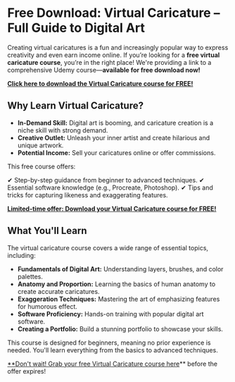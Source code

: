 # Free Download: Virtual Caricature – Full Guide to Digital Art

Creating virtual caricatures is a fun and increasingly popular way to express creativity and even earn income online. If you’re looking for a **free virtual caricature course**, you’re in the right place! We're providing a link to a comprehensive Udemy course—**available for free download now!**

[**Click here to download the Virtual Caricature course for FREE!**](https://udemywork.com/virtual-caricature)

## Why Learn Virtual Caricature?

*   **In-Demand Skill:** Digital art is booming, and caricature creation is a niche skill with strong demand.
*   **Creative Outlet:** Unleash your inner artist and create hilarious and unique artwork.
*   **Potential Income:** Sell your caricatures online or offer commissions.

This free course offers:

✔ Step-by-step guidance from beginner to advanced techniques.
✔ Essential software knowledge (e.g., Procreate, Photoshop).
✔ Tips and tricks for capturing likeness and exaggerating features.

[**Limited-time offer: Download your Virtual Caricature course for FREE!**](https://udemywork.com/virtual-caricature)

## What You'll Learn

The virtual caricature course covers a wide range of essential topics, including:

*   **Fundamentals of Digital Art:** Understanding layers, brushes, and color palettes.
*   **Anatomy and Proportion:** Learning the basics of human anatomy to create accurate caricatures.
*   **Exaggeration Techniques:** Mastering the art of emphasizing features for humorous effect.
*   **Software Proficiency:** Hands-on training with popular digital art software.
*   **Creating a Portfolio:** Build a stunning portfolio to showcase your skills.

This course is designed for beginners, meaning no prior experience is needed. You'll learn everything from the basics to advanced techniques.

[**Don't wait! Grab your free Virtual Caricature course here](https://udemywork.com/virtual-caricature)** before the offer expires!

